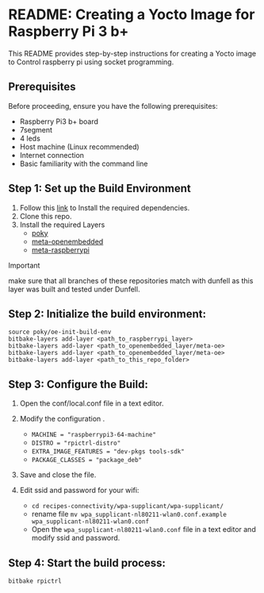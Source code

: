 # README: Creating a Yocto Image for Raspberry Pi 3 b+

This README provides step-by-step instructions for creating a Yocto image to Control raspberry pi using socket programming.

## Prerequisites

Before proceeding, ensure you have the following prerequisites:

- Raspberry Pi3 b+ board
- 7segment 
- 4 leds
- Host machine (Linux recommended)
- Internet connection
- Basic familiarity with the command line

## Step 1: Set up the Build Environment

1. Follow this [link](https://docs.yoctoproject.org/ref-manual/system-requirements.html) to Install the required dependencies. 
2. Clone this repo.
3. Install the required Layers 
    - [poky](https://github.com/yoctoproject/poky.git)
    - [meta-openembedded](https://github.com/openembedded/meta-openembedded.git)
    - [meta-raspberrypi](https://github.com/agherzan/meta-raspberrypi.git)

> [!IMPORTANT] 
> make sure that all branches of these repositories match with dunfell as this layer was built and tested under Dunfell. 

## Step 2: Initialize the build environment:
```shell
source poky/oe-init-build-env 
bitbake-layers add-layer <path_to_raspberrypi_layer>
bitbake-layers add-layer <path_to_openembedded_layer/meta-oe>
bitbake-layers add-layer <path_to_openembedded_layer/meta-oe>
bitbake-layers add-layer <path_to_this_repo_folder>
```
## Step 3: Configure the Build:

1. Open the conf/local.conf file in a text editor.
2. Modify the configuration .
    - `MACHINE = "raspberrypi3-64-machine"`
    - `DISTRO = "rpictrl-distro"`
    - `EXTRA_IMAGE_FEATURES = "dev-pkgs tools-sdk"`
    - `PACKAGE_CLASSES = "package_deb"`
3. Save and close the file.

4. Edit ssid and password for your wifi:
    - `cd recipes-connectivity/wpa-supplicant/wpa-supplicant/`
    - rename file `mv wpa_supplicant-nl80211-wlan0.conf.example wpa_supplicant-nl80211-wlan0.conf`
    - Open the `wpa_supplicant-nl80211-wlan0.conf` file in a text editor and modify ssid and password.

## Step 4: Start the build process: 
```shell
bitbake rpictrl 
``` 
